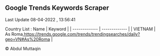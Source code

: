 

## Google Trends Keywords Scraper 
 
Last Update 08-04-2022 , 13:56:41

Country List :
 Name  | Keyword |
| ------------- | ------------- |
| VIETNAM | As Roma,https://trends.google.com/trends/trendingsearches/daily?geo=VN#As%20Roma |



© Abdul Muttaqin 

